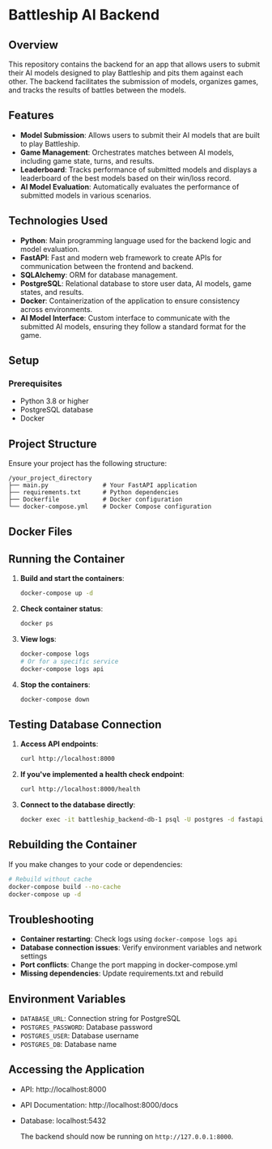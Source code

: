 # Battleship AI Backend

## Overview

This repository contains the backend for an app that allows users to submit their AI models designed to play Battleship and pits them against each other. The backend facilitates the submission of models, organizes games, and tracks the results of battles between the models.

## Features

- **Model Submission**: Allows users to submit their AI models that are built to play Battleship.
- **Game Management**: Orchestrates matches between AI models, including game state, turns, and results.
- **Leaderboard**: Tracks performance of submitted models and displays a leaderboard of the best models based on their win/loss record.
- **AI Model Evaluation**: Automatically evaluates the performance of submitted models in various scenarios.

## Technologies Used

- **Python**: Main programming language used for the backend logic and model evaluation.
- **FastAPI**: Fast and modern web framework to create APIs for communication between the frontend and backend.
- **SQLAlchemy**: ORM for database management.
- **PostgreSQL**: Relational database to store user data, AI models, game states, and results.
- **Docker**: Containerization of the application to ensure consistency across environments.
- **AI Model Interface**: Custom interface to communicate with the submitted AI models, ensuring they follow a standard format for the game.

## Setup

### Prerequisites

- Python 3.8 or higher
- PostgreSQL database
- Docker 

## Project Structure

Ensure your project has the following structure:

```
/your_project_directory
├── main.py               # Your FastAPI application
├── requirements.txt      # Python dependencies
├── Dockerfile            # Docker configuration
└── docker-compose.yml    # Docker Compose configuration
```

## Docker Files


## Running the Container

1. **Build and start the containers**:
   ```bash
   docker-compose up -d
   ```

2. **Check container status**:
   ```bash
   docker ps
   ```

3. **View logs**:
   ```bash
   docker-compose logs
   # Or for a specific service
   docker-compose logs api
   ```

4. **Stop the containers**:
   ```bash
   docker-compose down
   ```

## Testing Database Connection

1. **Access API endpoints**:
   ```bash
   curl http://localhost:8000
   ```

2. **If you've implemented a health check endpoint**:
   ```bash
   curl http://localhost:8000/health
   ```

3. **Connect to the database directly**:
   ```bash
   docker exec -it battleship_backend-db-1 psql -U postgres -d fastapi_db
   ```

## Rebuilding the Container

If you make changes to your code or dependencies:

```bash
# Rebuild without cache
docker-compose build --no-cache
docker-compose up -d
```

## Troubleshooting

- **Container restarting**: Check logs using `docker-compose logs api`
- **Database connection issues**: Verify environment variables and network settings
- **Port conflicts**: Change the port mapping in docker-compose.yml
- **Missing dependencies**: Update requirements.txt and rebuild

## Environment Variables

- `DATABASE_URL`: Connection string for PostgreSQL
- `POSTGRES_PASSWORD`: Database password
- `POSTGRES_USER`: Database username
- `POSTGRES_DB`: Database name

## Accessing the Application

- API: http://localhost:8000
- API Documentation: http://localhost:8000/docs
- Database: localhost:5432

   The backend should now be running on `http://127.0.0.1:8000`.
